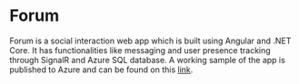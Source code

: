 # Forum
Forum is a social interaction web app which is built using Angular and .NET Core. It has functionalities like messaging and user presence tracking through SignalR and Azure SQL database.
A working sample of the app is published to Azure and can be found on this [link](https://forumsocial.azurewebsites.net/).
